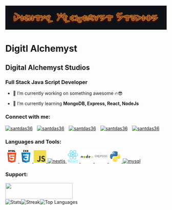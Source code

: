 ![header](./header.jpg)

<h1>Digitl Alchemyst</h1>
<h2>Digital Alchemyst Studios</h2>
<h3>Full Stack Java Script Developer</h3>

- 🔭 I’m currently working on something awesome 🔥😎

- 🌱 I’m currently learning **MongoDB, Express, React, NodeJs**


<h3 align="left">Connect with me:</h3>
<p align="left">
    <a href="https://www.instagram.com/digital_alchemyst/" target="blank"><img align="center" src="https://cdn3.iconfinder.com/data/icons/2018-social-media-logotypes/1000/2018_social_media_popular_app_logo_instagram-64.png" alt="santdas36" height="40" width="40" /></a>
    <a href="https://fb.com/DigitalAlchemyst" target="blank"><img align="center" src="https://cdn2.iconfinder.com/data/icons/social-media-2285/512/1_Facebook_colored_svg_copy-64.png" alt="santdas36" height="40" width="40" style="margin-left: 10px;" /></a>
    <a href="https://twitter.com/DigitlAlchemyst" target="blank"><img align="center" src="https://cdn2.iconfinder.com/data/icons/social-media-2285/512/1_Twitter2_colored_svg-64.png" alt="santdas36" height="40" width="40" style="margin-left: 10px;" /></a>
    <a href="https://www.youtube.com/@DigitalAlchemyst" target="blank"><img align="center" src="https://cdn3.iconfinder.com/data/icons/2018-social-media-logotypes/1000/2018_social_media_popular_app_logo_youtube-64.png" alt="santdas36" height="40" width="40" style="margin-left: 10px;" /></a>
    <a href="https://www.reddit.com/user/DigitlAlchemyst" target="blank"><img align="center" src="https://cdn3.iconfinder.com/data/icons/2018-social-media-logotypes/1000/2018_social_media_popular_app_logo_reddit-64.png" alt="santdas36" height="40" width="40" style="margin-left: 10px;" /></a>
    

</p>

<h3 align="left">Languages and Tools:</h3>
<div className="backgroundColor: white">
<p align="left">
    <a href="https://www.w3.org/html/" target="_blank"> <img src="https://raw.githubusercontent.com/devicons/devicon/master/icons/html5/html5-original-wordmark.svg" alt="html5" width="40" height="40" /> </a>
    <a href="https://www.w3schools.com/css/" target="_blank"> <img src="https://raw.githubusercontent.com/devicons/devicon/master/icons/css3/css3-original-wordmark.svg" alt="css3" width="40" height="40" /> </a>
    <a href="https://developer.mozilla.org/en-US/docs/Web/JavaScript" target="_blank"> <img src="https://raw.githubusercontent.com/devicons/devicon/master/icons/javascript/javascript-original.svg" alt="javascript" width="40" height="40" /> </a>
    <a href="https://nextjs.org/" target="_blank"> <img src="https://cdn.jsdelivr.net/gh/devicons/devicon/icons/nextjs/nextjs-original-wordmark.svg" alt="nextjs" width="40" height="40" /> </a>
    <a href="https://reactjs.org/" target="_blank"> <img src="https://raw.githubusercontent.com/devicons/devicon/master/icons/react/react-original-wordmark.svg" alt="react" width="40" height="40" /> </a>
    <a href="https://nodejs.org" target="_blank"> <img src="https://raw.githubusercontent.com/devicons/devicon/master/icons/nodejs/nodejs-original-wordmark.svg" alt="nodejs" width="40" height="40" /> </a>
    <a href="https://expressjs.com" target="_blank"> <img src="https://raw.githubusercontent.com/devicons/devicon/master/icons/express/express-original-wordmark.svg" alt="express" width="40" height="40" /> </a>
    <a href="https://www.python.org" target="_blank"> <img src="https://raw.githubusercontent.com/devicons/devicon/master/icons/python/python-original.svg" alt="python" width="40" height="40" /> </a>
    <a href="https://www.mysql.com/" target="_blank"> <img src="https://cdn.jsdelivr.net/gh/devicons/devicon/icons/mysql/mysql-original-wordmark.svg" alt="mysql" width="40" height="40" /> </a>
</p>
</div>

<h3 align="left">Support:</h3>
<p>
    <a href="https://www.buymeacoffee.com/"> <img align="left" src="https://cdn.buymeacoffee.com/buttons/v2/default-yellow.png" height="50" width="210" alt="" /></a>
</p>

<br />
<br />
<br/>

<div style="display: flex;">
    <img alt="Stats" src="https://github-readme-stats.vercel.app/api?username=Digitl-Alchemyst&theme=react&show_icons=true&hide_border=true&count_private=true" />
    <img alt="Streak" src="https://github-readme-streak-stats.herokuapp.com/?user=Digitl-Alchemyst&theme=react&hide_border=true" />
    <img alt="Top Languages" src="https://github-readme-stats.vercel.app/api/top-langs/?username=Digitl-Alchemyst&theme=react&show_icons=true&hide_border=true&layout=compact" />
</div>
